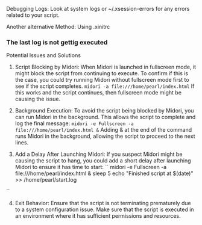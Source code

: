 Debugging
Logs: Look at system logs or ~/.xsession-errors for any errors related to your script.

Another alternative Method: Using .xinitrc

### The last log is not gettig executed 

Potential Issues and Solutions
1. Script Blocking by Midori: When Midori is launched in fullscreen mode, it might block the script from continuing to execute. To confirm if this is the case, you could try running Midori without fullscreen mode first to see if the script completes.
`midori -a file:///home/pearl/index.html`
If this works and the script continues, then fullscreen mode might be causing the issue.

2. Background Execution: To avoid the script being blocked by Midori, you can run Midori in the background. This allows the script to complete and log the final message:
`midori -e Fullscreen -a file:///home/pearl/index.html &`
Adding & at the end of the command runs Midori in the background, allowing the script to proceed to the next lines.

3. Add a Delay After Launching Midori: If you suspect Midori might be causing the script to hang, you could add a short delay after launching Midori to ensure it has time to start:
``
midori -e Fullscreen -a file:///home/pearl/index.html &
sleep 5
echo "Finished script at $(date)" >> /home/pearl/start.log

``

4. Exit Behavior: Ensure that the script is not terminating prematurely due to a system configuration issue. Make sure that the script is executed in an environment where it has sufficient permissions and resources.
